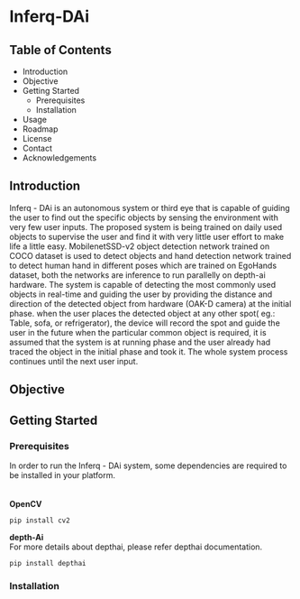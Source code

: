 # Inferq-DAi
## Table of Contents
- Introduction
- Objective
- Getting Started
  - Prerequisites
  - Installation
- Usage
- Roadmap
- License
- Contact
- Acknowledgements  

## Introduction
Inferq - DAi is an autonomous system or third eye that is capable of guiding the user to find out the specific objects by sensing the environment with very few user inputs. The proposed system is being trained on daily used objects to supervise the user and find it with very little user effort to make life a little easy. 
MobilenetSSD-v2 object detection network trained on COCO dataset is used to detect objects and hand detection network trained to detect human hand in different poses which are trained on EgoHands dataset, both the networks are inference to run parallelly on depth-ai hardware. 
The system is capable of detecting the most commonly used objects in real-time and guiding the user by providing the distance and direction of the detected object from hardware (OAK-D camera) at the initial phase. when the user places the detected object at any other spot( eg.: Table, sofa, or refrigerator), the device will record the spot and guide the user in the future when the particular common object is required, it is assumed that the system is at running phase and the user already had traced the object in the initial phase and took it. The whole system process continues until the next user input.

## Objective

## Getting Started
### Prerequisites 
In order to run the Inferq - DAi system, some dependencies are required to be installed in your platform.<br /><br /><br />
**OpenCV**
```
pip install cv2
```
**depth-Ai** <br />
For more details about depthai, please refer depthai documentation.
```
pip install depthai
```

### Installation

